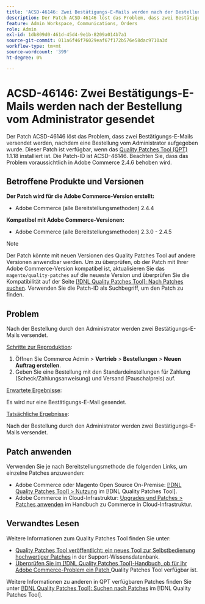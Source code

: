 ```yaml
---
title: 'ACSD-46146: Zwei Bestätigungs-E-Mails werden nach der Bestellung vom Administrator gesendet'
description: Der Patch ACSD-46146 löst das Problem, dass zwei Bestätigungs-E-Mails versendet werden, nachdem eine Bestellung vom Administrator aufgegeben wurde. Dieser Patch ist verfügbar, wenn das [Quality Patches Tool (QPT)](https://experienceleague.adobe.com/de/docs/commerce-operations/tools/quality-patches-tool/quality-patches-tool-to-self-serve-quality-patches) 1.1.18 installiert ist. Die Patch-ID ist ACSD-46146. Beachten Sie, dass das Problem voraussichtlich in Adobe Commerce 2.4.6 behoben wird.
feature: Admin Workspace, Communications, Orders
role: Admin
exl-id: 1db809d0-461d-45d4-9e1b-8209a014b7a1
source-git-commit: 011a6f46f76029eaf67f172b576e58dac9710a3d
workflow-type: tm+mt
source-wordcount: '399'
ht-degree: 0%

---
```


# ACSD-46146: Zwei Bestätigungs-E-Mails werden nach der Bestellung vom Administrator gesendet

Der Patch ACSD-46146 löst das Problem, dass zwei Bestätigungs-E-Mails versendet werden, nachdem eine Bestellung vom Administrator aufgegeben wurde. Dieser Patch ist verfügbar, wenn das [Quality Patches Tool (QPT)](https://experienceleague.adobe.com/de/docs/commerce-operations/tools/quality-patches-tool/quality-patches-tool-to-self-serve-quality-patches) 1.1.18 installiert ist. Die Patch-ID ist ACSD-46146. Beachten Sie, dass das Problem voraussichtlich in Adobe Commerce 2.4.6 behoben wird.

## Betroffene Produkte und Versionen

**Der Patch wird für die Adobe Commerce-Version erstellt:**

* Adobe Commerce (alle Bereitstellungsmethoden) 2.4.4

**Kompatibel mit Adobe Commerce-Versionen:**

* Adobe Commerce (alle Bereitstellungsmethoden) 2.3.0 - 2.4.5

>[!NOTE]
>
>Der Patch könnte mit neuen Versionen des Quality Patches Tool auf andere Versionen anwendbar werden. Um zu überprüfen, ob der Patch mit Ihrer Adobe Commerce-Version kompatibel ist, aktualisieren Sie das `magento/quality-patches` auf die neueste Version und überprüfen Sie die Kompatibilität auf der Seite [[!DNL Quality Patches Tool]: Nach Patches suchen](https://experienceleague.adobe.com/de/docs/commerce-operations/tools/quality-patches-tool/quality-patches-tool-to-self-serve-quality-patches). Verwenden Sie die Patch-ID als Suchbegriff, um den Patch zu finden.

## Problem

Nach der Bestellung durch den Administrator werden zwei Bestätigungs-E-Mails versendet.

<u>Schritte zur Reproduktion</u>:

1. Öffnen Sie Commerce Admin > **Vertrieb** > **Bestellungen** > **Neuen Auftrag erstellen**.
1. Geben Sie eine Bestellung mit den Standardeinstellungen für Zahlung (Scheck/Zahlungsanweisung) und Versand (Pauschalpreis) auf.

<u>Erwartete Ergebnisse</u>:

Es wird nur eine Bestätigungs-E-Mail gesendet.

<u>Tatsächliche Ergebnisse</u>:

Nach der Bestellung durch den Administrator werden zwei Bestätigungs-E-Mails versendet.

## Patch anwenden

Verwenden Sie je nach Bereitstellungsmethode die folgenden Links, um einzelne Patches anzuwenden:

* Adobe Commerce oder Magento Open Source On-Premise: [[!DNL Quality Patches Tool] > Nutzung](/help/tools/quality-patches-tool/usage.md) im [!DNL Quality Patches Tool].
* Adobe Commerce in Cloud-Infrastruktur: [Upgrades und Patches > Patches anwenden](https://experienceleague.adobe.com/docs/commerce-cloud-service/user-guide/develop/upgrade/apply-patches.html?lang=de) im Handbuch zu Commerce in Cloud-Infrastruktur.

## Verwandtes Lesen

Weitere Informationen zum Quality Patches Tool finden Sie unter:

* [Quality Patches Tool veröffentlicht: ein neues Tool zur Selbstbedienung hochwertiger Patches](https://experienceleague.adobe.com/de/docs/commerce-operations/tools/quality-patches-tool/quality-patches-tool-to-self-serve-quality-patches) in der Support-Wissensdatenbank.
* [Überprüfen Sie im [!DNL Quality Patches Tool]-Handbuch, ob für Ihr Adobe Commerce-Problem ein Patch ](/help/tools/quality-patches-tool/patches-available-in-qpt/check-patch-for-magento-issue-with-magento-quality-patches.md) Quality Patches Tool verfügbar ist.

Weitere Informationen zu anderen in QPT verfügbaren Patches finden Sie unter [[!DNL Quality Patches Tool]: Suchen nach Patches](https://experienceleague.adobe.com/tools/commerce-quality-patches/index.html?lang=de) im [!DNL Quality Patches Tool].
